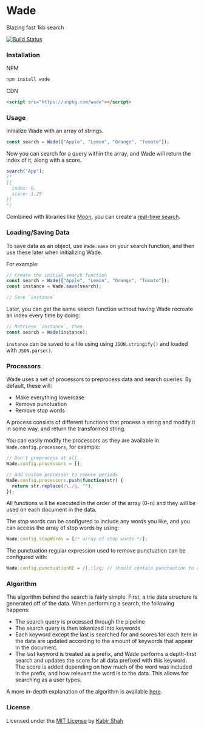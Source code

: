 # Wade

Blazing fast 1kb search

[![Build Status](https://travis-ci.org/kbrsh/wade.svg?branch=master)](https://travis-ci.org/kbrsh/wade)

### Installation

NPM

```sh
npm install wade
```

CDN

```html
<script src="https://unpkg.com/wade"></script>
```

### Usage

Initialize Wade with an array of strings.

```js
const search = Wade(["Apple", "Lemon", "Orange", "Tomato"]);
```

Now you can search for a query within the array, and Wade will return the index of it, along with a score.

```js
search("App");
/*
[{
  index: 0,
  score: 1.25
}]
*/
```

Combined with libraries like [Moon](http://moonjs.ga), you can create a [real-time search](http://moonjs.ga/examples/search/index.html).

### Loading/Saving Data

To save data as an object, use `Wade.save` on your search function, and then use these later when initializing Wade.

For example:

```js
// Create the initial search function
const search = Wade(["Apple", "Lemon", "Orange", "Tomato"]);
const instance = Wade.save(search);

// Save `instance`
```

Later, you can get the same search function without having Wade recreate an index every time by doing:

```js
// Retrieve `instance`, then
const search = Wade(instance);
```

`instance` can be saved to a file using using `JSON.stringify()` and loaded with `JSON.parse()`.

### Processors

Wade uses a set of processors to preprocess data and search queries. By default, these will:

* Make everything lowercase
* Remove punctuation
* Remove stop words

A process consists of different functions that process a string and modify it in some way, and return the transformed string.

You can easily modify the processors as they are available in `Wade.config.processors`, for example:

```js
// Don't preprocess at all
Wade.config.processors = [];

// Add custom processor to remove periods
Wade.config.processors.push(function(str) {
  return str.replace(/\./g, "");
});
```

All functions will be executed in the order of the array (0-n) and they will be used on each document in the data.

The stop words can be configured to include any words you like, and you can access the array of stop words by using:

```js
Wade.config.stopWords = [/* array of stop words */];
```

The punctuation regular expression used to remove punctuation can be configured with:

```js
Wade.config.punctuationRE = /[.!]/g; // should contain punctuation to remove
```

### Algorithm

The algorithm behind the search is fairly simple. First, a trie data structure is generated off of the data. When performing a search, the following happens:

* The search query is processed through the pipeline
* The search query is then tokenized into keywords
* Each keyword except the last is searched for and scores for each item in the data are updated according to the amount of keywords that appear in the document.
* The last keyword is treated as a prefix, and Wade performs a depth-first search and updates the score for all data prefixed with this keyword. The score is added depending on how much of the word was included in the prefix, and how relevant the word is to the data. This allows for searching as a user types.

A more in-depth explanation of the algorithm is available [here](https://raw.githubusercontent.com/kbrsh/wade/master/Wade.pdf).

### License

Licensed under the [MIT License](https://kbrsh.github.io/license) by [Kabir Shah](https://kabir.ml)
